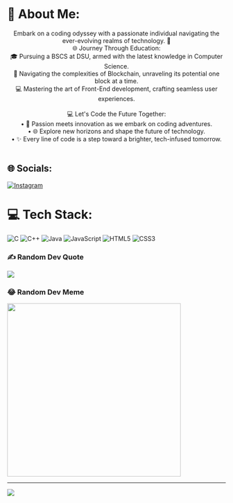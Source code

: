 # 💫 About Me:
<p align="center">Embark on a coding odyssey with a passionate individual navigating the ever-evolving realms of technology. 🚀 <br>🌐 Journey Through Education:<br>🎓 Pursuing a BSCS at DSU, armed with the latest knowledge in Computer Science.<br>🔗 Navigating the complexities of Blockchain, unraveling its potential one block at a time.<br>💻 Mastering the art of Front-End development, crafting seamless user experiences.<br><br>💻 Let's Code the Future Together:<br>•	🚀 Passion meets innovation as we embark on coding adventures.<br>•	🌐 Explore new horizons and shape the future of technology.<br>•	✨ Every line of code is a step toward a brighter, tech-infused tomorrow.<br><br></p>


## 🌐 Socials:
[![Instagram](https://img.shields.io/badge/Instagram-%23E4405F.svg?logo=Instagram&logoColor=white)](https://instagram.com/https://www.instagram.com/mazhar_virani?igsh=cGllbm81ZW96c3g=) 

# 💻 Tech Stack:
![C](https://img.shields.io/badge/c-%2300599C.svg?style=for-the-badge&logo=c&logoColor=white) ![C++](https://img.shields.io/badge/c++-%2300599C.svg?style=for-the-badge&logo=c%2B%2B&logoColor=white) ![Java](https://img.shields.io/badge/java-%23ED8B00.svg?style=for-the-badge&logo=openjdk&logoColor=white) ![JavaScript](https://img.shields.io/badge/javascript-%23323330.svg?style=for-the-badge&logo=javascript&logoColor=%23F7DF1E) ![HTML5](https://img.shields.io/badge/html5-%23E34F26.svg?style=for-the-badge&logo=html5&logoColor=white) ![CSS3](https://img.shields.io/badge/css3-%231572B6.svg?style=for-the-badge&logo=css3&logoColor=white)

### ✍️ Random Dev Quote
![](https://quotes-github-readme.vercel.app/api?type=horizontal&theme=radical)

### 😂 Random Dev Meme
<img src='https://randommeme-five.vercel.app/' style="height: 400px;"/>

---
[![](https://visitcount.itsvg.in/api?id=Mazharvirani&icon=0&color=0)](https://visitcount.itsvg.in)

<!-- Proudly created with GPRM ( https://gprm.itsvg.in ) -->
